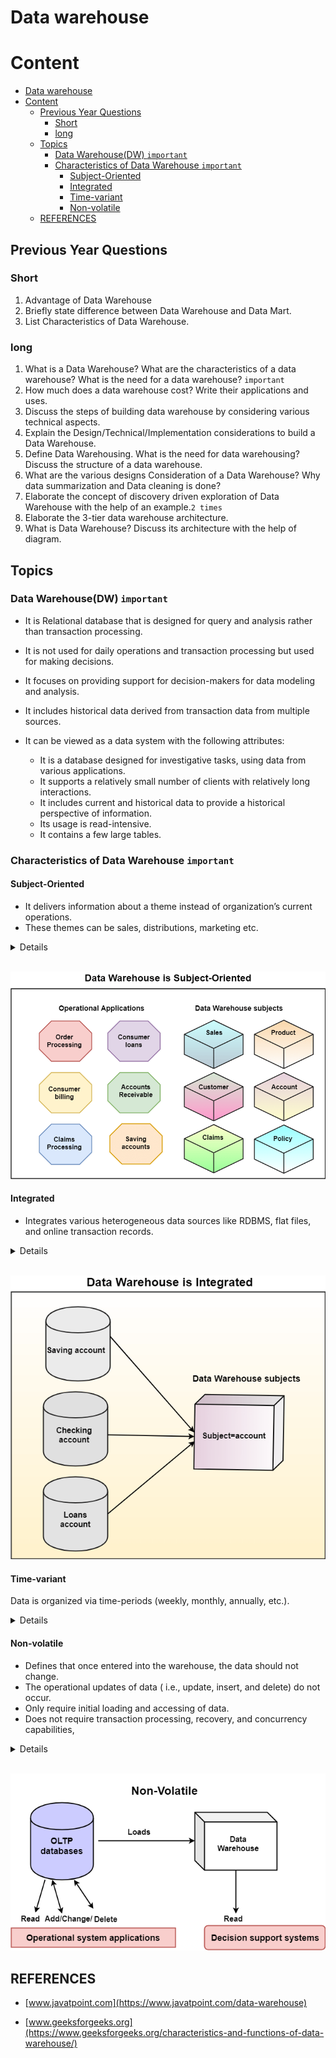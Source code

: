 # Data warehouse

# Content

- [Data warehouse](#data-warehouse)
- [Content](#content)
  - [Previous Year Questions](#previous-year-questions)
    - [Short](#short)
    - [long](#long)
  - [Topics](#topics)
    - [Data Warehouse(DW) `important`](#data-warehousedw-important)
    - [Characteristics of Data Warehouse `important`](#characteristics-of-data-warehouse-important)
      - [Subject-Oriented](#subject-oriented)
      - [Integrated](#integrated)
      - [Time-variant](#time-variant)
      - [Non-volatile](#non-volatile)
  - [REFERENCES](#references)

## Previous Year Questions

### Short

1. Advantage of Data Warehouse
2. Briefly state difference between Data Warehouse and Data Mart.
3. List Characteristics of Data Warehouse.

### long

1. What is a Data Warehouse? What are the characteristics of a data warehouse? What is the
   need for a data warehouse? `important`
2. How much does a data warehouse cost? Write their applications and uses.
3. Discuss the steps of building data warehouse by considering various technical aspects.
4. Explain the Design/Technical/Implementation considerations to build a Data Warehouse.
5. Define Data Warehousing. What is the need for data warehousing? Discuss the structure of a
   data warehouse.
6. What are the various designs Consideration of a Data Warehouse? Why data summarization and
   Data cleaning is done?
7. Elaborate the concept of discovery driven exploration of Data Warehouse with the help of an
   example.`2 times`
8. Elaborate the 3-tier data warehouse architecture.
9. What is Data Warehouse? Discuss its architecture with the help of diagram.

## Topics

### Data Warehouse(DW) `important`

- It is Relational database that is designed for query and analysis rather than transaction processing.
- It is not used for daily operations and transaction processing but used for making decisions.
- It focuses on providing support for decision-makers for data modeling and analysis.
- It includes historical data derived from transaction data from multiple sources.

- It can be viewed as a data system with the following attributes:
  - It is a database designed for investigative tasks, using data from various applications.
  - It supports a relatively small number of clients with relatively long interactions.
  - It includes current and historical data to provide a historical perspective of information.
  - Its usage is read-intensive.
  - It contains a few large tables.

### Characteristics of Data Warehouse `important`

#### Subject-Oriented

- It delivers information about a theme instead of organization’s current operations.
- These themes can be sales, distributions, marketing etc.

<details>
<summary>Details</summary>
A data warehouse target on the modeling and analysis of data for decision-makers. Therefore, data warehouses typically provide a concise and straightforward view around a particular subject or theme, such as customer, product, or sales, instead of the organization’s current operations. This is done by excluding data that are not useful concerning the subject and including all data needed by the users to understand the subject.
</details>

<br />

<p align="center">
  <img src="./imgs/subject-oriented.png" alt="subject-oriented">
</p>

#### Integrated

- Integrates various heterogeneous data sources like RDBMS, flat files, and online transaction records.

<details>
<summary>Details</summary>
A data warehouse integrates various heterogeneous data sources like RDBMS, flat files, and online transaction records. It requires performing data cleaning and integration during data warehousing to ensure consistency in naming conventions, attributes types, etc., among different data sources
</details>

<br />

<p align="center">
  <img src="./imgs/integrated.png" alt="integrated">
</p>

#### Time-variant

Data is organized via time-periods (weekly, monthly, annually, etc.).

<details>
<summary>Details</summary>
Historical information is kept in a data warehouse. For example, one can retrieve files from 3 months, 6 months, 12 months, or even previous data from a data warehouse. These differ from transaction system, where often only the most current file is kept.
</details>

#### Non-volatile

- Defines that once entered into the warehouse, the data should not change.
- The operational updates of data ( i.e., update, insert, and delete) do not occur.
- Only require initial loading and accessing of data.
- Does not require transaction processing, recovery, and concurrency capabilities,

<details>
<summary>Details</summary>
The data warehouse is a physically separate data storage, which is transformed from the source operational RDBMS. The operational updates of data do not occur in the data warehouse, i.e., update, insert, and delete operations are not performed. It usually requires only two procedures in data accessing: Initial loading of data and access to data. Therefore, the DW does not require transaction processing, recovery, and concurrency capabilities, which allows for substantial speedup of data retrieval. Non-Volatile defines that once entered into the warehouse, and data should not change.
</details>

<br />

<p align="center">
  <img src="./imgs/non-volatile.png" alt="non-volatile">
</p>

## REFERENCES

- [www.javatpoint.com](https://www.javatpoint.com/data-warehouse)

- [www.geeksforgeeks.org](https://www.geeksforgeeks.org/characteristics-and-functions-of-data-warehouse/)
